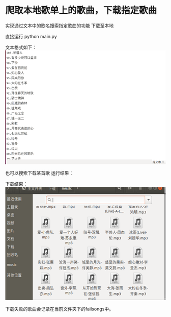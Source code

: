 # 爬取本地歌单上的歌曲，下载指定歌曲


实现通过文本中的歌名搜索指定歌曲的功能
下载至本地

直接运行 python main.py

文本格式如下：
![歌曲名称列表](/src/txt.png)  

也可以搜索下载某首歌
运行结果：

下载结束：
![歌曲名称列表](/src/down.png)  

下载失败的歌曲会记录在当前文件夹下的failsongs中。
